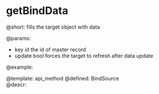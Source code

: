 getBindData
=============



@short:
	fills the target object with data

@params:
- key       id       the id of master record
- update	bool     forces the target to refresh after data update			


@example:


@template:	api_method
@defined:	BindSource	
@descr:


